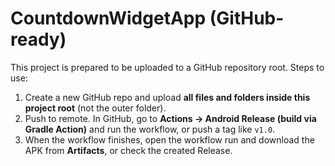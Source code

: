 # CountdownWidgetApp (GitHub-ready)
This project is prepared to be uploaded to a GitHub repository root.
Steps to use:
1. Create a new GitHub repo and upload **all files and folders inside this project root** (not the outer folder).
2. Push to remote. In GitHub, go to **Actions -> Android Release (build via Gradle Action)** and run the workflow, or push a tag like `v1.0`.
3. When the workflow finishes, open the workflow run and download the APK from **Artifacts**, or check the created Release.
